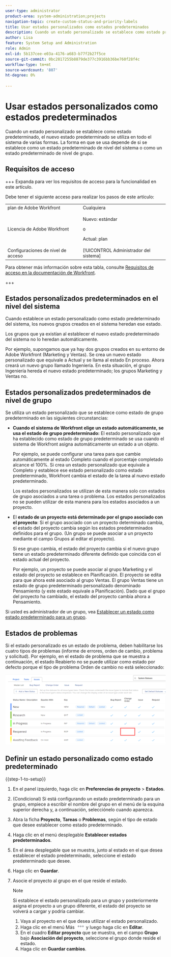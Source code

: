 ```yaml
---
user-type: administrator
product-area: system-administration;projects
navigation-topic: create-custom-status-and-priority-labels
title: Usar estados personalizados como estados predeterminados
description: Cuando un estado personalizado se establece como estado predeterminado, el nuevo estado predeterminado se utiliza en todo el sistema de varias formas. La forma en que se usa depende de si se establece como un estado predeterminado de nivel del sistema o como un estado predeterminado de nivel de grupo.
author: Lisa
feature: System Setup and Administration
role: Admin
exl-id: 5b137cee-e03a-4176-a683-b77f2b27f5ce
source-git-commit: 0bc2817255b8879de377c3916bb36be760f28f4c
workflow-type: tm+mt
source-wordcount: '807'
ht-degree: 0%

---
```


# Usar estados personalizados como estados predeterminados

Cuando un estado personalizado se establece como estado predeterminado, el nuevo estado predeterminado se utiliza en todo el sistema de varias formas. La forma en que se usa depende de si se establece como un estado predeterminado de nivel del sistema o como un estado predeterminado de nivel de grupo.

## Requisitos de acceso

+++ Expanda para ver los requisitos de acceso para la funcionalidad en este artículo.

Debe tener el siguiente acceso para realizar los pasos de este artículo:

<table style="table-layout:auto"> 
 <col> 
 <col> 
 <tbody> 
  <tr> 
   <td role="rowheader">plan de Adobe Workfront</td> 
   <td>Cualquiera</td> 
  </tr> 
  <tr> 
   <td role="rowheader">Licencia de Adobe Workfront</td> 
   <td>
     <p>Nuevo: estándar</p>
     <p>o</p>
     <p>Actual: plan</p>
   </td> 
  </tr> 
  <tr> 
   <td role="rowheader">Configuraciones de nivel de acceso</td> 
   <td>[!UICONTROL Administrador del sistema]</td>
  </tr> 
 </tbody> 
</table>

Para obtener más información sobre esta tabla, consulte [Requisitos de acceso en la documentación de Workfront](/help/quicksilver/administration-and-setup/add-users/access-levels-and-object-permissions/access-level-requirements-in-documentation.md).

+++

## Estados personalizados predeterminados en el nivel del sistema

Cuando establece un estado personalizado como estado predeterminado del sistema, los nuevos grupos creados en el sistema heredan ese estado.

Los grupos que ya existían al establecer el nuevo estado predeterminado del sistema no lo heredan automáticamente.

Por ejemplo, supongamos que ya hay dos grupos creados en su entorno de Adobe Workfront (Marketing y Ventas). Se crea un nuevo estado personalizado que equivale a Actual y se llama al estado En proceso. Ahora creará un nuevo grupo llamado Ingeniería. En esta situación, el grupo Ingeniería hereda el nuevo estado predeterminado; los grupos Marketing y Ventas no.

## Estados personalizados predeterminados de nivel de grupo

Se utiliza un estado personalizado que se establece como estado de grupo predeterminado en las siguientes circunstancias:

* **Cuando el sistema de Workfront elige un estado automáticamente, se usa el estado de grupo predeterminado:** El estado personalizado que ha establecido como estado de grupo predeterminado se usa cuando el sistema de Workfront asigna automáticamente un estado a un objeto.

  Por ejemplo, se puede configurar una tarea para que cambie automáticamente al estado Completo cuando el porcentaje completado alcance el 100%. Si crea un estado personalizado que equivale a Completo y establece ese estado personalizado como estado predeterminado, Workfront cambia el estado de la tarea al nuevo estado predeterminado.

  Los estados personalizados se utilizan de esta manera solo con estados de grupo asociados a una tarea o problema. Los estados personalizados no se pueden utilizar de esta manera para los estados asociados a un proyecto.

* El **estado de un proyecto está determinado por el grupo asociado con el proyecto**: Si el grupo asociado con un proyecto determinado cambia, el estado del proyecto cambia según los estados predeterminados definidos para el grupo. (Un grupo se puede asociar a un proyecto mediante el campo Grupos al editar el proyecto).

  Si ese grupo cambia, el estado del proyecto cambia si el nuevo grupo tiene un estado predeterminado diferente definido que coincida con el estado actual del proyecto.

  Por ejemplo, un proyecto se puede asociar al grupo Marketing y el estado del proyecto se establece en Planificación. El proyecto se edita para que ahora esté asociado al grupo Ventas. El grupo Ventas tiene un estado de grupo predeterminado personalizado denominado Pensamiento (y este estado equivale a Planificación). Dado que el grupo del proyecto ha cambiado, el estado del proyecto cambia ahora a Pensamiento.

Si usted es administrador de un grupo, vea [Establecer un estado como estado predeterminado para un grupo](/help/quicksilver/administration-and-setup/manage-groups/manage-group-statuses/use-custom-statuses-as-default-statuses-group.md).

## Estados de problemas

Si el estado personalizado es un estado de problema, deben habilitarse los cuatro tipos de problemas (informe de errores, orden de cambio, problema y solicitud). Por ejemplo, en el estado de problema que se muestra a continuación, el estado Reabierto no se puede utilizar como estado por defecto porque el tipo de problema Orden de cambio no está seleccionado:

![](assets/all-4-issue-types-enabled.png)

## Definir un estado personalizado como estado predeterminado

{{step-1-to-setup}}

1. En el panel izquierdo, haga clic en **Preferencias de proyecto** > **Estados**.
1. (Condicional) Si está configurando un estado predeterminado para un grupo, empiece a escribir el nombre del grupo en el menú de la esquina superior derecha y, a continuación, selecciónelo cuando aparezca.
1. Abra la ficha **Proyecto**, **Tareas** o **Problemas**, según el tipo de estado que desee establecer como estado predeterminado.
1. Haga clic en el menú desplegable **Establecer estados predeterminados**.
1. En el área desplegable que se muestra, junto al estado en el que desea establecer el estado predeterminado, seleccione el estado predeterminado que desee.
1. Haga clic en **Guardar**.
1. Asocie el proyecto al grupo en el que reside el estado.

   >[!NOTE]
   >
   >Si establece el estado personalizado para un grupo y posteriormente asigna el proyecto a un grupo diferente, el estado del proyecto se volverá a cargar y podría cambiar.

   1. Vaya al proyecto en el que desea utilizar el estado personalizado.
   1. Haga clic en el menú Más ![](assets/more-icon.png) y luego haga clic en **Editar**.
   1. En el cuadro **Editar proyecto** que se muestra, en el campo **Grupo** bajo **Asociación del proyecto**, seleccione el grupo donde reside el estado.
   1. Haga clic en **Guardar cambios**.
